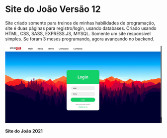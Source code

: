 # Site do João Versão 12

Site criado somente para treinos de minhas habilidades de programação, site é duas páginas para registro/login, usando databases.
Criado usando HTML, CSS, SASS, EXPRESS.JS, MYSQL.
Somente um site responsível simples.
Se foram 3 meses programando, agora avançando no backend.

<img src="print.png">

**Site do João 2021**
